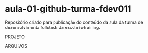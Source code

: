 # aula-01-github-turma-fdev011
Repositório criado para publicação do conteúdo da aula da turma de desenvolvimento fullstack da escola iwtraining.

PROJETO

ARQUIVOS

